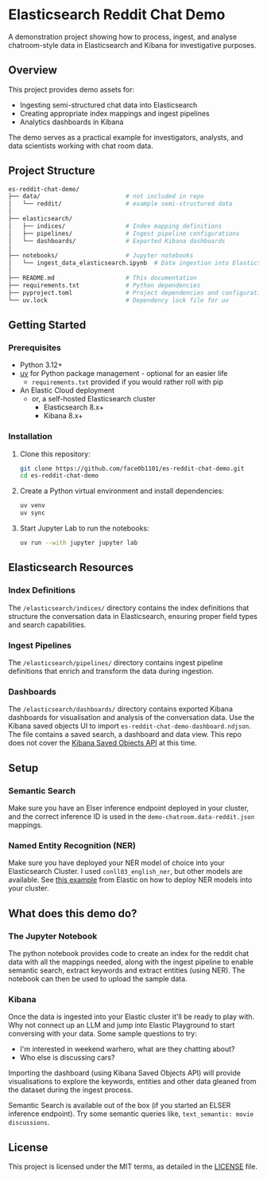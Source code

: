# Elasticsearch Reddit Chat Demo

A demonstration project showing how to process, ingest, and analyse chatroom-style data in Elasticsearch and Kibana for investigative purposes.

## Overview

This project provides demo assets for:

- Ingesting semi-structured chat data into Elasticsearch
- Creating appropriate index mappings and ingest pipelines
- Analytics dashboards in Kibana

The demo serves as a practical example for investigators, analysts, and data scientists working with chat room data.

## Project Structure

```bash
es-reddit-chat-demo/
├── data/                        # not included in repo
│   └── reddit/                  # example semi-structured data
│
├── elasticsearch/
│   ├── indices/                 # Index mapping definitions
│   ├── pipelines/               # Ingest pipeline configurations
│   └── dashboards/              # Exported Kibana dashboards
│
├── notebooks/                   # Jupyter notebooks
│   └── ingest_data_elasticsearch.ipynb  # Data ingestion into Elasticsearch
│
├── README.md                    # This documentation
├── requirements.txt             # Python dependencies
├── pyproject.toml               # Project dependencies and configuration
└── uv.lock                      # Dependency lock file for uv
```

## Getting Started

### Prerequisites

- Python 3.12+
- [uv](https://github.com/astral-sh/uv) for Python package management - optional for an easier life
  - `requirements.txt` provided if you would rather roll with pip
- An Elastic Cloud deployment
  - or, a self-hosted Elasticsearch cluster
    - Elasticsearch 8.x+
    - Kibana 8.x+

### Installation

1. Clone this repository:

   ```bash
   git clone https://github.com/face0b1101/es-reddit-chat-demo.git
   cd es-reddit-chat-demo
   ```

2. Create a Python virtual environment and install dependencies:

   ```bash
   uv venv
   uv sync
   ```

3. Start Jupyter Lab to run the notebooks:

   ```bash
   uv run --with jupyter jupyter lab
   ```

## Elasticsearch Resources

### Index Definitions

The `/elasticsearch/indices/` directory contains the index definitions that structure the conversation data in Elasticsearch, ensuring proper field types and search capabilities.

### Ingest Pipelines

The `/elasticsearch/pipelines/` directory contains ingest pipeline definitions that enrich and transform the data during ingestion.

### Dashboards

The `/elasticsearch/dashboards/` directory contains exported Kibana dashboards for visualisation and analysis of the conversation data.
Use the Kibana saved objects UI to import `es-reddit-chat-demo-dashboard.ndjson`. The file contains a saved search, a dashboard and data view. This repo does not cover the [Kibana Saved Objects API](https://www.elastic.co/docs/api/doc/kibana/group/endpoint-saved-objects) at this time.

## Setup

### Semantic Search

Make sure you have an Elser inference endpoint deployed in your cluster, and the correct inference ID is used in the `demo-chatroom.data-reddit.json` mappings.

### Named Entity Recognition (NER)

Make sure you have deployed your NER model of choice into your Elasticsearch Cluster. I used `conll03_english_ner`, but other models are available. See [this example](https://www.elastic.co/blog/how-to-deploy-nlp-named-entity-recognition-ner-example) from Elastic on how to deploy NER models into your cluster.

## What does this demo do?

### The Jupyter Notebook

The python notebook provides code to create an index for the reddit chat data with all the mappings needed, along with the ingest pipeline to enable semantic search, extract keywords and extract entities (using NER). The notebook can then be used to upload the sample data.

### Kibana

Once the data is ingested into your Elastic cluster it'll be ready to play with. Why not connect up an LLM and jump into Elastic Playground to start conversing with your data. Some sample questions to try:

- I'm interested in weekend warhero, what are they chatting about?
- Who else is discussing cars?

Importing the dashboard (using Kibana Saved Objects API) will provide visualisations to explore the keywords, entities and other data gleaned from the dataset during the ingest process.

Semantic Search is available out of the box (if you started an ELSER inference endpoint). Try some semantic queries like, `text_semantic: movie discussions`.

## License

This project is licensed under the MIT terms, as detailed in the [LICENSE](LICENSE) file.

